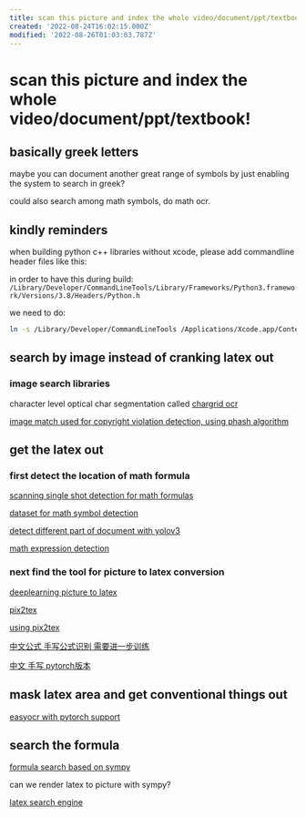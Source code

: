 ```yaml
---
title: scan this picture and index the whole video/document/ppt/textbook!
created: '2022-08-24T16:02:15.000Z'
modified: '2022-08-26T01:03:03.787Z'
---
```


# scan this picture and index the whole video/document/ppt/textbook!

## basically greek letters

maybe you can document another great range of symbols by just enabling the system to search in greek?

could also search among math symbols, do math ocr.

## kindly reminders

when building python c++ libraries without xcode, please add commandline header files like this:

in order to have this during build:
```/Library/Developer/CommandLineTools/Library/Frameworks/Python3.framework/Versions/3.8/Headers/Python.h```

we need to do:
```bash
ln -s /Library/Developer/CommandLineTools /Applications/Xcode.app/Contents/Developer
```

## search by image instead of cranking latex out

### image search libraries

character level optical char segmentation called [chargrid ocr](https://github.com/akkshita/chargrid-ocr)

[image match used for copyright violation detection, using phash algorithm](https://github.com/ProvenanceLabs/image-match)

## get the latex out

### first detect the location of math formula

[scanning single shot detection for math formulas](https://github.com/MaliParag/ScanSSD)

[dataset for math symbol detection](https://github.com/MaliParag/TFD-ICDAR2019)

[detect different part of document with yolov3](https://github.com/Binhhp/detector-scan-image)

[math expression detection](https://github.com/divya1211/math-expression-detection)

### next find the tool for picture to latex conversion

[deeplearning picture to latex](https://github.com/kingyiusuen/image-to-latex)

[pix2tex](https://github.com/lukas-blecher/LaTeX-OCR)

[using pix2tex](https://pix2tex.readthedocs.io/en/latest/pix2tex.html#pix2tex-api-package)

[中文公式 手写公式识别 需要进一步训练](https://github.com/LinXueyuanStdio/LaTeX_OCR_PRO)

[中文 手写 pytorch版本](https://github.com/qs956/Latex_OCR_Pytorch)

## mask latex area and get conventional things out

[easyocr with pytorch support](https://github.com/JaidedAI/EasyOCR)

## search the formula

[formula search based on sympy](https://github.com/AzizAlqasem/FormulaLab)

can we render latex to picture with sympy?

[latex search engine](https://github.com/kerryz/latexsymbolsearch)
